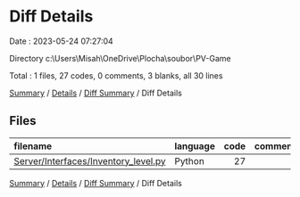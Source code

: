 # Diff Details

Date : 2023-05-24 07:27:04

Directory c:\\Users\\Misah\\OneDrive\\Plocha\\soubor\\PV-Game

Total : 1 files,  27 codes, 0 comments, 3 blanks, all 30 lines

[Summary](results.md) / [Details](details.md) / [Diff Summary](diff.md) / Diff Details

## Files
| filename | language | code | comment | blank | total |
| :--- | :--- | ---: | ---: | ---: | ---: |
| [Server/Interfaces/Inventory_level.py](/Server/Interfaces/Inventory_level.py) | Python | 27 | 0 | 3 | 30 |

[Summary](results.md) / [Details](details.md) / [Diff Summary](diff.md) / Diff Details